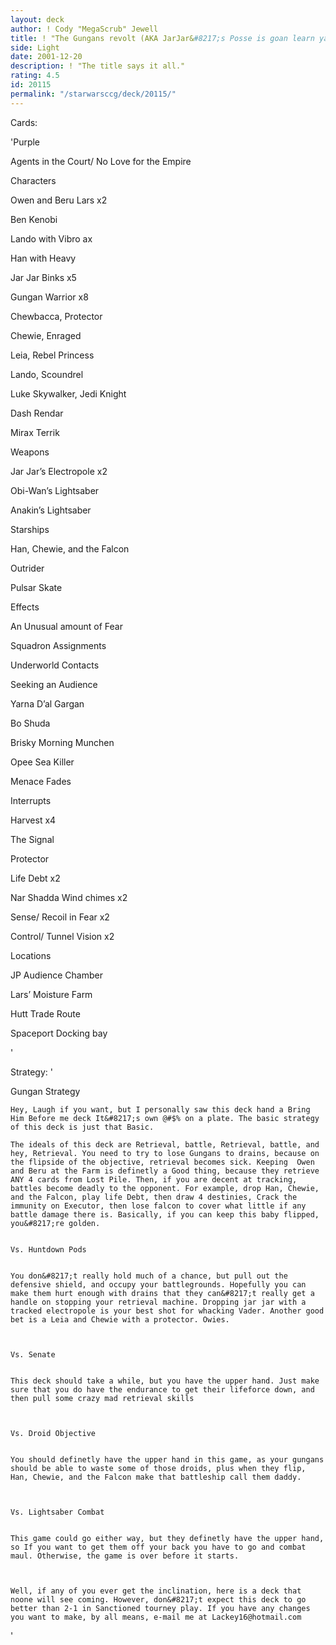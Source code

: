 ```yaml
---
layout: deck
author: ! Cody "MegaScrub" Jewell
title: ! "The Gungans revolt (AKA JarJar&#8217;s Posse is goan learn yall some respect)"
side: Light
date: 2001-12-20
description: ! "The title says it all."
rating: 4.5
id: 20115
permalink: "/starwarsccg/deck/20115/"
---
```

Cards: 

'Purple

Agents in the Court/ No Love for the Empire


Characters

Owen and Beru Lars x2

Ben Kenobi

Lando with Vibro ax

Han with Heavy

Jar Jar Binks x5

Gungan Warrior x8

Chewbacca, Protector

Chewie, Enraged

Leia, Rebel Princess 

Lando, Scoundrel

Luke Skywalker, Jedi Knight

Dash Rendar

Mirax Terrik


Weapons

Jar Jar&#8217;s Electropole x2

Obi-Wan&#8217;s Lightsaber

Anakin&#8217;s Lightsaber


Starships

Han, Chewie, and the Falcon

Outrider

Pulsar Skate


Effects

An Unusual amount of Fear

Squadron Assignments

Underworld Contacts

Seeking an Audience

Yarna D&#8217;al Gargan

Bo Shuda

Brisky Morning Munchen

Opee Sea Killer

Menace Fades



Interrupts

Harvest x4

The Signal

Protector

Life Debt x2

Nar Shadda Wind chimes x2

Sense/ Recoil in Fear x2

Control/ Tunnel Vision x2


Locations

JP Audience Chamber

Lars&#8217; Moisture Farm

Hutt Trade Route

Spaceport Docking bay






'

Strategy: '

Gungan Strategy



	Hey, Laugh if you want, but I personally saw this deck hand a Bring Him Before me deck It&#8217;s own @#$% on a plate. The basic strategy of this deck is just that Basic. 

	The ideals of this deck are Retrieval, battle, Retrieval, battle, and hey, Retrieval. You need to try to lose Gungans to drains, because on the flipside of the objective, retrieval becomes sick. Keeping  Owen and Beru at the Farm is definetly a Good thing, because they retrieve ANY 4 cards from Lost Pile. Then, if you are decent at tracking, battles become deadly to the opponent. For example, drop Han, Chewie, and the Falcon, play life Debt, then draw 4 destinies, Crack the immunity on Executor, then lose falcon to cover what little if any battle damage there is. Basically, if you can keep this baby flipped, you&#8217;re golden.


	Vs. Huntdown Pods


	You don&#8217;t really hold much of a chance, but pull out the defensive shield, and occupy your battlegrounds. Hopefully you can make them hurt enough with drains that they can&#8217;t really get a handle on stopping your retrieval machine. Dropping jar jar with a tracked electropole is your best shot for whacking Vader. Another good bet is a Leia and Chewie with a protector. Owies.



	Vs. Senate


	This deck should take a while, but you have the upper hand. Just make sure that you do have the endurance to get their lifeforce down, and then pull some crazy mad retrieval skills



	Vs. Droid Objective


	You should definetly have the upper hand in this game, as your gungans should be able to waste some of those droids, plus when they flip, Han, Chewie, and the Falcon make that battleship call them daddy.



	Vs. Lightsaber Combat


	This game could go either way, but they definetly have the upper hand, so If you want to get them off your back you have to go and combat maul. Otherwise, the game is over before it starts.



	Well, if any of you ever get the inclination, here is a deck that noone will see coming. However, don&#8217;t expect this deck to go better than 2-1 in Sanctioned tourney play. If you have any changes you want to make, by all means, e-mail me at Lackey16@hotmail.com


'
